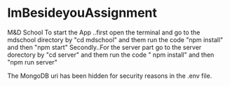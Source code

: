 # ImBesideyouAssignment
M&amp;D School
To start the App ..first open the terminal and go to the mdschool directory by "cd mdschool"
                   and them run the code "npm install" and then "npm start"
                   Secondly..For the server part go to the server dorectory by "cd server"
                   and them run the code " npm install" and then "npm run server"
                  
The MongoDB uri has been hidden for security reasons in the .env file.                  
                   
                   
